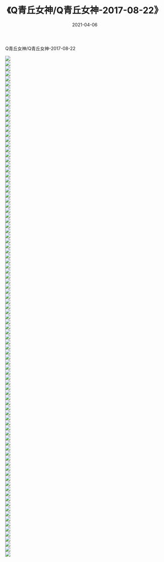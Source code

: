 ﻿---
layout: post
title:  《Q青丘女神/Q青丘女神-2017-08-22》
date:   2021-04-06
img: http://pic.660000.xyz/1:/网络美图/2021/Q青丘女神/Q青丘女神-2017-08-22/000.jpg
categories: [美女, 清纯, 唯美]
---

Q青丘女神/Q青丘女神-2017-08-22

 ![](http://pic.660000.xyz/1:/网络美图/2021/Q青丘女神/Q青丘女神-2017-08-22/001.jpg) <br>![](http://pic.660000.xyz/1:/网络美图/2021/Q青丘女神/Q青丘女神-2017-08-22/002.jpg) <br>![](http://pic.660000.xyz/1:/网络美图/2021/Q青丘女神/Q青丘女神-2017-08-22/003.jpg) <br>![](http://pic.660000.xyz/1:/网络美图/2021/Q青丘女神/Q青丘女神-2017-08-22/004.jpg) <br>![](http://pic.660000.xyz/1:/网络美图/2021/Q青丘女神/Q青丘女神-2017-08-22/005.jpg) <br>![](http://pic.660000.xyz/1:/网络美图/2021/Q青丘女神/Q青丘女神-2017-08-22/006.jpg) <br>![](http://pic.660000.xyz/1:/网络美图/2021/Q青丘女神/Q青丘女神-2017-08-22/007.jpg) <br>![](http://pic.660000.xyz/1:/网络美图/2021/Q青丘女神/Q青丘女神-2017-08-22/008.jpg) <br>![](http://pic.660000.xyz/1:/网络美图/2021/Q青丘女神/Q青丘女神-2017-08-22/009.jpg) <br>![](http://pic.660000.xyz/1:/网络美图/2021/Q青丘女神/Q青丘女神-2017-08-22/010.jpg) <br>![](http://pic.660000.xyz/1:/网络美图/2021/Q青丘女神/Q青丘女神-2017-08-22/011.jpg) <br>![](http://pic.660000.xyz/1:/网络美图/2021/Q青丘女神/Q青丘女神-2017-08-22/012.jpg) <br>![](http://pic.660000.xyz/1:/网络美图/2021/Q青丘女神/Q青丘女神-2017-08-22/013.jpg) <br>![](http://pic.660000.xyz/1:/网络美图/2021/Q青丘女神/Q青丘女神-2017-08-22/014.jpg) <br>![](http://pic.660000.xyz/1:/网络美图/2021/Q青丘女神/Q青丘女神-2017-08-22/015.jpg) <br>![](http://pic.660000.xyz/1:/网络美图/2021/Q青丘女神/Q青丘女神-2017-08-22/016.jpg) <br>![](http://pic.660000.xyz/1:/网络美图/2021/Q青丘女神/Q青丘女神-2017-08-22/017.jpg) <br>![](http://pic.660000.xyz/1:/网络美图/2021/Q青丘女神/Q青丘女神-2017-08-22/018.jpg) <br>![](http://pic.660000.xyz/1:/网络美图/2021/Q青丘女神/Q青丘女神-2017-08-22/019.jpg) <br>![](http://pic.660000.xyz/1:/网络美图/2021/Q青丘女神/Q青丘女神-2017-08-22/020.jpg) <br>![](http://pic.660000.xyz/1:/网络美图/2021/Q青丘女神/Q青丘女神-2017-08-22/021.jpg) <br>![](http://pic.660000.xyz/1:/网络美图/2021/Q青丘女神/Q青丘女神-2017-08-22/022.jpg) <br>![](http://pic.660000.xyz/1:/网络美图/2021/Q青丘女神/Q青丘女神-2017-08-22/023.jpg) <br>![](http://pic.660000.xyz/1:/网络美图/2021/Q青丘女神/Q青丘女神-2017-08-22/024.jpg) <br>![](http://pic.660000.xyz/1:/网络美图/2021/Q青丘女神/Q青丘女神-2017-08-22/025.jpg) <br>![](http://pic.660000.xyz/1:/网络美图/2021/Q青丘女神/Q青丘女神-2017-08-22/026.jpg) <br>![](http://pic.660000.xyz/1:/网络美图/2021/Q青丘女神/Q青丘女神-2017-08-22/027.jpg) <br>![](http://pic.660000.xyz/1:/网络美图/2021/Q青丘女神/Q青丘女神-2017-08-22/028.jpg) <br>![](http://pic.660000.xyz/1:/网络美图/2021/Q青丘女神/Q青丘女神-2017-08-22/029.jpg) <br>![](http://pic.660000.xyz/1:/网络美图/2021/Q青丘女神/Q青丘女神-2017-08-22/030.jpg) <br>![](http://pic.660000.xyz/1:/网络美图/2021/Q青丘女神/Q青丘女神-2017-08-22/031.jpg) <br>![](http://pic.660000.xyz/1:/网络美图/2021/Q青丘女神/Q青丘女神-2017-08-22/032.jpg) <br>![](http://pic.660000.xyz/1:/网络美图/2021/Q青丘女神/Q青丘女神-2017-08-22/033.jpg) <br>![](http://pic.660000.xyz/1:/网络美图/2021/Q青丘女神/Q青丘女神-2017-08-22/034.jpg) <br>![](http://pic.660000.xyz/1:/网络美图/2021/Q青丘女神/Q青丘女神-2017-08-22/035.jpg) <br>![](http://pic.660000.xyz/1:/网络美图/2021/Q青丘女神/Q青丘女神-2017-08-22/036.jpg) <br>![](http://pic.660000.xyz/1:/网络美图/2021/Q青丘女神/Q青丘女神-2017-08-22/037.jpg) <br>![](http://pic.660000.xyz/1:/网络美图/2021/Q青丘女神/Q青丘女神-2017-08-22/038.jpg) <br>![](http://pic.660000.xyz/1:/网络美图/2021/Q青丘女神/Q青丘女神-2017-08-22/039.jpg) <br>![](http://pic.660000.xyz/1:/网络美图/2021/Q青丘女神/Q青丘女神-2017-08-22/040.jpg) <br>![](http://pic.660000.xyz/1:/网络美图/2021/Q青丘女神/Q青丘女神-2017-08-22/041.jpg) <br>![](http://pic.660000.xyz/1:/网络美图/2021/Q青丘女神/Q青丘女神-2017-08-22/042.jpg) <br>![](http://pic.660000.xyz/1:/网络美图/2021/Q青丘女神/Q青丘女神-2017-08-22/043.jpg) <br>![](http://pic.660000.xyz/1:/网络美图/2021/Q青丘女神/Q青丘女神-2017-08-22/044.jpg) <br>![](http://pic.660000.xyz/1:/网络美图/2021/Q青丘女神/Q青丘女神-2017-08-22/045.jpg) <br>![](http://pic.660000.xyz/1:/网络美图/2021/Q青丘女神/Q青丘女神-2017-08-22/046.jpg) <br>![](http://pic.660000.xyz/1:/网络美图/2021/Q青丘女神/Q青丘女神-2017-08-22/047.jpg) <br>![](http://pic.660000.xyz/1:/网络美图/2021/Q青丘女神/Q青丘女神-2017-08-22/048.jpg) <br>![](http://pic.660000.xyz/1:/网络美图/2021/Q青丘女神/Q青丘女神-2017-08-22/049.jpg) <br>![](http://pic.660000.xyz/1:/网络美图/2021/Q青丘女神/Q青丘女神-2017-08-22/050.jpg) <br>![](http://pic.660000.xyz/1:/网络美图/2021/Q青丘女神/Q青丘女神-2017-08-22/051.jpg) <br>![](http://pic.660000.xyz/1:/网络美图/2021/Q青丘女神/Q青丘女神-2017-08-22/052.jpg) <br>![](http://pic.660000.xyz/1:/网络美图/2021/Q青丘女神/Q青丘女神-2017-08-22/053.jpg) <br>![](http://pic.660000.xyz/1:/网络美图/2021/Q青丘女神/Q青丘女神-2017-08-22/054.jpg) <br>![](http://pic.660000.xyz/1:/网络美图/2021/Q青丘女神/Q青丘女神-2017-08-22/055.jpg) <br>![](http://pic.660000.xyz/1:/网络美图/2021/Q青丘女神/Q青丘女神-2017-08-22/056.jpg) <br>![](http://pic.660000.xyz/1:/网络美图/2021/Q青丘女神/Q青丘女神-2017-08-22/057.jpg) <br>![](http://pic.660000.xyz/1:/网络美图/2021/Q青丘女神/Q青丘女神-2017-08-22/058.jpg) <br>![](http://pic.660000.xyz/1:/网络美图/2021/Q青丘女神/Q青丘女神-2017-08-22/059.jpg) <br>![](http://pic.660000.xyz/1:/网络美图/2021/Q青丘女神/Q青丘女神-2017-08-22/060.jpg) <br>![](http://pic.660000.xyz/1:/网络美图/2021/Q青丘女神/Q青丘女神-2017-08-22/061.jpg) <br>![](http://pic.660000.xyz/1:/网络美图/2021/Q青丘女神/Q青丘女神-2017-08-22/062.jpg) <br>![](http://pic.660000.xyz/1:/网络美图/2021/Q青丘女神/Q青丘女神-2017-08-22/063.jpg) <br>![](http://pic.660000.xyz/1:/网络美图/2021/Q青丘女神/Q青丘女神-2017-08-22/064.jpg) <br>![](http://pic.660000.xyz/1:/网络美图/2021/Q青丘女神/Q青丘女神-2017-08-22/065.jpg) <br>![](http://pic.660000.xyz/1:/网络美图/2021/Q青丘女神/Q青丘女神-2017-08-22/066.jpg) <br>![](http://pic.660000.xyz/1:/网络美图/2021/Q青丘女神/Q青丘女神-2017-08-22/067.jpg) <br>![](http://pic.660000.xyz/1:/网络美图/2021/Q青丘女神/Q青丘女神-2017-08-22/068.jpg) <br>![](http://pic.660000.xyz/1:/网络美图/2021/Q青丘女神/Q青丘女神-2017-08-22/069.jpg) <br>![](http://pic.660000.xyz/1:/网络美图/2021/Q青丘女神/Q青丘女神-2017-08-22/070.jpg) <br>![](http://pic.660000.xyz/1:/网络美图/2021/Q青丘女神/Q青丘女神-2017-08-22/071.jpg) <br>![](http://pic.660000.xyz/1:/网络美图/2021/Q青丘女神/Q青丘女神-2017-08-22/072.jpg) <br>![](http://pic.660000.xyz/1:/网络美图/2021/Q青丘女神/Q青丘女神-2017-08-22/073.jpg) <br>![](http://pic.660000.xyz/1:/网络美图/2021/Q青丘女神/Q青丘女神-2017-08-22/074.jpg) <br>![](http://pic.660000.xyz/1:/网络美图/2021/Q青丘女神/Q青丘女神-2017-08-22/075.jpg) <br>![](http://pic.660000.xyz/1:/网络美图/2021/Q青丘女神/Q青丘女神-2017-08-22/076.jpg) <br>![](http://pic.660000.xyz/1:/网络美图/2021/Q青丘女神/Q青丘女神-2017-08-22/077.jpg) <br>![](http://pic.660000.xyz/1:/网络美图/2021/Q青丘女神/Q青丘女神-2017-08-22/078.jpg) <br>![](http://pic.660000.xyz/1:/网络美图/2021/Q青丘女神/Q青丘女神-2017-08-22/079.jpg) <br>![](http://pic.660000.xyz/1:/网络美图/2021/Q青丘女神/Q青丘女神-2017-08-22/080.jpg) <br>![](http://pic.660000.xyz/1:/网络美图/2021/Q青丘女神/Q青丘女神-2017-08-22/081.jpg) <br>![](http://pic.660000.xyz/1:/网络美图/2021/Q青丘女神/Q青丘女神-2017-08-22/082.jpg) <br>![](http://pic.660000.xyz/1:/网络美图/2021/Q青丘女神/Q青丘女神-2017-08-22/083.jpg) <br>![](http://pic.660000.xyz/1:/网络美图/2021/Q青丘女神/Q青丘女神-2017-08-22/084.jpg) <br>![](http://pic.660000.xyz/1:/网络美图/2021/Q青丘女神/Q青丘女神-2017-08-22/085.jpg) <br>![](http://pic.660000.xyz/1:/网络美图/2021/Q青丘女神/Q青丘女神-2017-08-22/086.jpg) <br>![](http://pic.660000.xyz/1:/网络美图/2021/Q青丘女神/Q青丘女神-2017-08-22/087.jpg) <br>![](http://pic.660000.xyz/1:/网络美图/2021/Q青丘女神/Q青丘女神-2017-08-22/088.jpg) <br>![](http://pic.660000.xyz/1:/网络美图/2021/Q青丘女神/Q青丘女神-2017-08-22/089.jpg) <br>![](http://pic.660000.xyz/1:/网络美图/2021/Q青丘女神/Q青丘女神-2017-08-22/090.jpg) <br>![](http://pic.660000.xyz/1:/网络美图/2021/Q青丘女神/Q青丘女神-2017-08-22/091.jpg) <br>![](http://pic.660000.xyz/1:/网络美图/2021/Q青丘女神/Q青丘女神-2017-08-22/092.jpg) <br>![](http://pic.660000.xyz/1:/网络美图/2021/Q青丘女神/Q青丘女神-2017-08-22/093.jpg) <br>![](http://pic.660000.xyz/1:/网络美图/2021/Q青丘女神/Q青丘女神-2017-08-22/094.jpg) <br>![](http://pic.660000.xyz/1:/网络美图/2021/Q青丘女神/Q青丘女神-2017-08-22/095.jpg) <br>![](http://pic.660000.xyz/1:/网络美图/2021/Q青丘女神/Q青丘女神-2017-08-22/096.jpg) <br>![](http://pic.660000.xyz/1:/网络美图/2021/Q青丘女神/Q青丘女神-2017-08-22/097.jpg) <br>![](http://pic.660000.xyz/1:/网络美图/2021/Q青丘女神/Q青丘女神-2017-08-22/098.jpg) <br>![](http://pic.660000.xyz/1:/网络美图/2021/Q青丘女神/Q青丘女神-2017-08-22/099.jpg) <br>